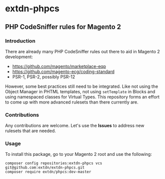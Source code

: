 # extdn-phpcs
## PHP CodeSniffer rules for Magento 2

### Introduction
There are already many PHP CodeSniffer rules out there to aid in Magento 2 development:
- https://github.com/magento/marketplace-eqp
- https://github.com/magento-ecg/coding-standard
- PSR-1, PSR-2, possibly PSR-12

However, some best practices still need to be integrated. Like not using the Object Manager in PHTML
templates, not using `setTemplate` in Blocks and using namespaced classes for Virtual Types. This
repository forms an effort to come up with more advanced rulesets than there currently are.

### Contributions
Any contributions are welcome. Let's use the **Issues** to address new rulesets that are needed.

### Usage
To install this package, go to your Magento 2 root and use the following:

    composer config repositories:extdn-phpcs vcs git@github.com:extdn/extdn-phpcs.git
    composer require extdn/phpcs:dev-master
